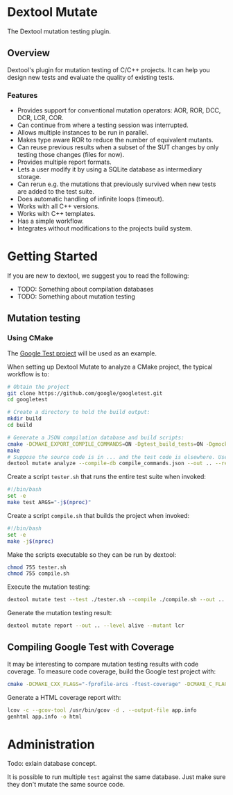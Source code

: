 # Dextool Mutate

The Dextool mutation testing plugin. 

## Overview

Dextool's plugin for mutation testing of C/C++ projects. It can help you design new tests and evaluate the quality of existing  tests.

### Features

* Provides support for conventional mutation operators: AOR, ROR, DCC, DCR, LCR, COR.
* Can continue from where a testing session was interrupted.
* Allows multiple instances to be run in parallel.
* Makes type aware ROR to reduce the number of equivalent mutants.
* Can reuse previous results when a subset of the SUT changes by only testing those changes (files for now).
* Provides multiple report formats.
* Lets a user modify it by using a SQLite database as intermediary storage.
* Can rerun e.g. the mutations that previously survived when new tests are added to the test suite.
* Does automatic handling of infinite loops (timeout).
* Works with all C++ versions.
* Works with C++ templates.
* Has a simple workflow.
* Integrates without modifications to the projects build system.

# Getting Started

If you are new to dextool, we suggest you to read the following:

* TODO: Something about compilation databases
* TODO: Something about mutation testing

## Mutation testing

### Using CMake

The [Google Test project](https://github.com/google/googletest) will be used as an example.

When setting up Dextool Mutate to analyze a CMake project, the typical workflow is to:
```sh
# Obtain the project
git clone https://github.com/google/googletest.git
cd googletest

# Create a directory to hold the build output:
mkdir build
cd build

# Generate a JSON compilation database and build scripts:
cmake -DCMAKE_EXPORT_COMPILE_COMMANDS=ON -Dgtest_build_tests=ON -Dgmock_build_tests=ON ..
make
# Suppose the source code is in ... and the test code is elsewhere. Use the `--restrict` option to specify what to analyze:
dextool mutate analyze --compile-db compile_commands.json --out .. --restrict ../googlemock/include --restrict ../googlemock/src --restrict ../googletest/include --restrict ../googletest/src -- -D_POSIX_PATH_MAX=1024
```

Create a script `tester.sh` that runs the entire test suite when invoked:
```sh
#!/bin/bash
set -e
make test ARGS="-j$(nproc)"
```

Create a script `compile.sh` that builds the project when invoked:
```sh
#!/bin/bash
set -e
make -j$(nproc)
```

Make the scripts executable so they can be run by dextool:
```sh
chmod 755 tester.sh
chmod 755 compile.sh
```

Execute the mutation testing:
```sh
dextool mutate test --test ./tester.sh --compile ./compile.sh --out ..
```

Generate the mutation testing result:
```sh
dextool mutate report --out .. --level alive --mutant lcr
```

## Compiling Google Test with Coverage

It may be interesting to compare mutation testing results with code coverage. To measure code coverage, build the Google test project with:
```sh
cmake -DCMAKE_CXX_FLAGS="-fprofile-arcs -ftest-coverage" -DCMAKE_C_FLAGS="-fprofile-arcs -ftest-coverage" -DCMAKE_EXE_LINKER_FLAGS="-fprofile-arcs -ftest-coverage" -Dgtest_build_tests=ON -Dgmock_build_tests=ON ..
```

Generate a HTML coverage report with:
```sh
lcov -c --gcov-tool /usr/bin/gcov -d . --output-file app.info
genhtml app.info -o html
```

# Administration

Todo: exlain database concept.

It is possible to run multiple `test` against the same database.
Just make sure they don't mutate the same source code.